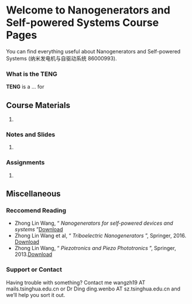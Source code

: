 # Welcome to Nanogenerators and Self-powered Systems Course Pages

You can find everything useful about Nanogenerators and Self-powered Systems (纳米发电机与自驱动系统 86000993).

### What is the TENG

**TENG** is a ... for


## Course Materials
1. 
### Notes and Slides
1. 
### Assignments
1. 


## Miscellaneous

### Reccomend Reading

- Zhong Lin Wang, “ _Nanogenerators for self-powered devices and systems_ ”[Download ](https://smartech.gatech.edu/handle/1853/39262)
- Zhong Lin Wang et al, “ _Triboelectric Nanogenerators_ ”,  Springer, 2016.  [Download](https://cloud.tsinghua.edu.cn/f/8377bcf78eab475ab027/?dl=1)
- Zhong Lin Wang, “ _Piezotronics and Piezo Phototronics_ ”,  Springer, 2013.[Download](https://cloud.tsinghua.edu.cn/f/84cba97b3b234cdf9fa8/?dl=1)

### Support or Contact

Having trouble with something? Contact me wangzh19 AT mails.tsinghua.edu.cn or Dr Ding  ding.wenbo AT sz.tsinghua.edu.cn  and we’ll help you sort it out.
